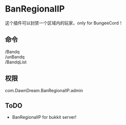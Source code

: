 # BanRegionalIP

这个插件可以封禁一个区域内的玩家，only for BungeeCord！

## 命令

  /Bandq  
  /unBandq  
  /BandqList  

## 权限

  com.DawnDream.BanRegionalIP.admin
  
## ToDO

* BanRegionalIP for bukkit server!
